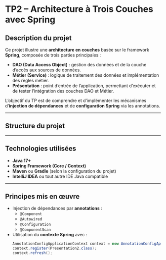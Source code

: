 #  TP2 – Architecture à Trois Couches avec Spring

##  Description du projet

Ce projet illustre une **architecture en couches** basée sur le framework **Spring**, composée de trois parties principales :

- **DAO (Data Access Object)** : gestion des données et de la couche d’accès aux sources de données.  
- **Métier (Service)** : logique de traitement des données et implémentation des règles métier.  
- **Présentation** : point d’entrée de l’application, permettant d’exécuter et de tester l’intégration des couches DAO et Métier.

L’objectif du TP est de comprendre et d’implémenter les mécanismes d’**injection de dépendances** et de **configuration Spring** via les annotations.

---

##  Structure du projet


---

##  Technologies utilisées

- **Java 17+**  
- **Spring Framework (Core / Context)**  
- **Maven** ou **Gradle** (selon la configuration du projet)  
- **IntelliJ IDEA** ou tout autre IDE Java compatible

---

##  Principes mis en œuvre

- Injection de dépendances par **annotations** :
  - `@Component`
  - `@Autowired`
  - `@Configuration`
  - `@ComponentScan`
- Utilisation du **contexte Spring** avec :
  ```java
  AnnotationConfigApplicationContext context = new AnnotationConfigApplicationContext();
  context.register(Presentation2.class);
  context.refresh();


